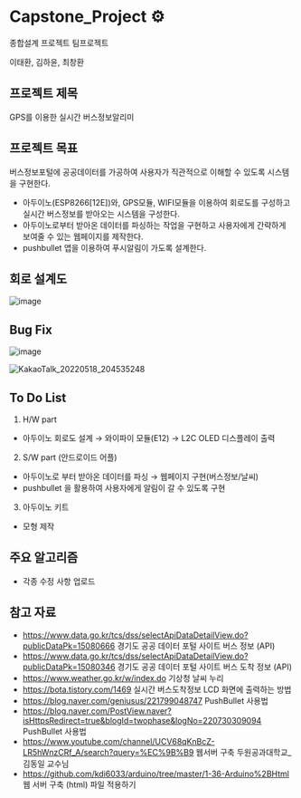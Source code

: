 # Capstone_Project ⚙️

종합설계 프로젝트 팀프로젝트 <br>

이태환, 김하윤, 최창환

## 프로젝트 제목

GPS를 이용한 실시간 버스정보알리미

## 프로젝트 목표

버스정보포털에 공공데이터를 가공하여 사용자가 직관적으로 이해할 수 있도록 시스템을 구현한다.<br>

- 아두이노(ESP8266[12E])와, GPS모듈, WIFI모듈을 이용하여 회로도를 구성하고 실시간 버스정보를 받아오는 시스템을 구성한다.
- 아두이노로부터 받아온 데이터를 파싱하는 작업을 구현하고 사용자에게 간략하게 보여줄 수 있는 웹페이지를 제작한다.
- pushbullet 앱을 이용하여 푸시알림이 가도록 설계한다.

## 회로 설계도

![image](https://user-images.githubusercontent.com/57865037/168776372-ba141567-fdf4-45b4-9159-1ee9f365278c.png)

## Bug Fix

![image](https://user-images.githubusercontent.com/57865037/169029916-244a31dc-addf-450a-9dfe-337bc44b4531.png)

![KakaoTalk_20220518_204535248](https://user-images.githubusercontent.com/57865037/169031741-55a71330-d568-4259-8e9e-fe0a5600274b.jpg)

## To Do List

1. H/W part

- 아두이노 회로도 설계 → 와이파이 모듈(E12) → L2C OLED 디스플레이 출력

2. S/W part (안드로이드 어플)

- 아두이노로 부터 받아온 데이터를 파싱 → 웹페이지 구현(버스정보/날씨)
- pushbullet 을 활용하여 사용자에게 알림이 갈 수 있도록 구현

3. 아두이노 키트

- 모형 제작

## 주요 알고리즘

- 각종 수정 사항 업로드

## 참고 자료

- https://www.data.go.kr/tcs/dss/selectApiDataDetailView.do?publicDataPk=15080666 경기도 공공 데이터 포털 사이트 버스 정보 (API)
- https://www.data.go.kr/tcs/dss/selectApiDataDetailView.do?publicDataPk=15080346 경기도 공공 데이터 포털 사이트 버스 도착 정보 (API)
- https://www.weather.go.kr/w/index.do 기상청 날씨 누리
- https://bota.tistory.com/1469 실시간 버스도착정보 LCD 화면에 출력하는 방법
- https://blog.naver.com/geniusus/221799048747 PushBullet 사용법
- https://blog.naver.com/PostView.naver?isHttpsRedirect=true&blogId=twophase&logNo=220730309094 PushBullet 사용법
- https://www.youtube.com/channel/UCV68qKnBcZ-LR5hWnzCRf_A/search?query=%EC%9B%B9 웹서버 구축 두원공과대학교_김동일 교수님
- https://github.com/kdi6033/arduino/tree/master/1-36-Arduino%2BHtml 웹 서버 구축 (html) 파일 적용하기
